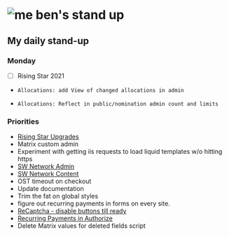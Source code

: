# ![me](https://avatars2.githubusercontent.com/u/5232044?s=50&v=4) ben's stand up

## My daily stand-up

### Monday

- [ ] Rising Star 2021
-     Allocations: add View of changed allocations in admin
-     Allocations: Reflect in public/nomination admin count and limits

### Priorities 
    
- [Rising Star Upgrades](https://app.clickup.com/8537154/v/l/f/27554943?pr=12707202)
- Matrix custom admin
- Experiment with getting iis requests to load liquid templates w/o hitting https
- [SW Network Admin](https://app.clickup.com/8537154/v/l/li/54890360?pr=12760709)
- [SW Network Content](https://app.clickup.com/8537154/v/l/li/54892353?pr=12760709)
- OST timeout on checkout
- Update documentation
- Trim the fat on global styles
- figure out recurring payments in forms on every site.
- [ReCaptcha - disable buttons till ready](https://projects.madebyspeak.com/#/tasks/17598281)
- [Recurring Payments in Authorize](https://projects.madebyspeak.com/#/tasks/16411534)
- Delete Matrix values for deleted fields script
